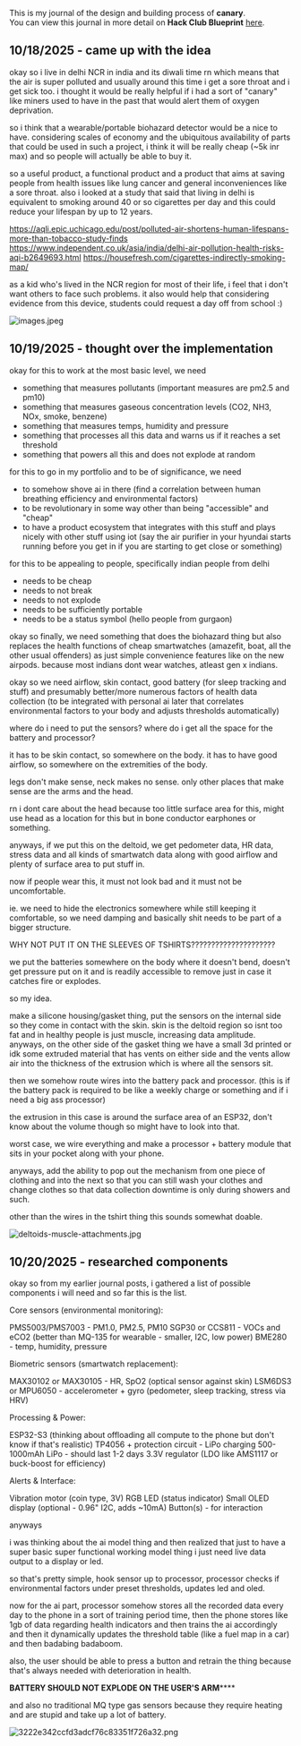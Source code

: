<!--
  ===================    !!READ THIS NOTICE!!   ====================
  DO NOT edit this file manually. Your changes WILL BE OVERWRITTEN!
  This journal is auto generated and updated by Hack Club Blueprint.
  To edit this file, please edit your journal entries on Blueprint.
  ==================================================================
-->

This is my journal of the design and building process of **canary**.  
You can view this journal in more detail on **Hack Club Blueprint** [here](https://blueprint.hackclub.com/projects/684).


## 10/18/2025 - came up with the idea  

okay so i live in delhi NCR in india and its diwali time rn which means that the air is super polluted and usually around this time i get a sore throat and i get sick too. i thought it would be really helpful if i had a sort of "canary" like miners used to have in the past that would alert them of oxygen deprivation.

so i think that a wearable/portable biohazard detector would be a nice to have. considering scales of economy and the ubiquitous availability of parts that could be used in such a project, i think it will be really cheap (~5k inr max) and so people will actually be able to buy it.

so a useful product, a functional product and a product that aims at saving people from health issues like lung cancer and general inconveniences like a sore throat. also i looked at a study that said that living in delhi is equivalent to smoking around 40 or so cigarettes per day and this could reduce your lifespan by up to 12 years. 

https://aqli.epic.uchicago.edu/post/polluted-air-shortens-human-lifespans-more-than-tobacco-study-finds
https://www.independent.co.uk/asia/india/delhi-air-pollution-health-risks-aqi-b2649693.html
https://housefresh.com/cigarettes-indirectly-smoking-map/

as a kid who's lived in the NCR region for most of their life, i feel that i don't want others to face such problems. it also would help that considering evidence from this device, students could request a day off from school :)

![images.jpeg](https://blueprint.hackclub.com/user-attachments/blobs/proxy/eyJfcmFpbHMiOnsiZGF0YSI6MzAyNSwicHVyIjoiYmxvYl9pZCJ9fQ==--44102a802816d919a69b41c423f09c2741321baa/images.jpeg)

  

## 10/19/2025 - thought over the implementation  

okay for this to work at the most basic level, we need
- something that measures pollutants (important measures are pm2.5 and pm10)
- something that measures gaseous concentration levels (CO2, NH3, NOx, smoke, benzene)
- something that measures temps, humidity and pressure
- something that processes all this data and warns us if it reaches a set threshold
- something that powers all this and does not explode at random

for this to go in my portfolio and to be of significance, we need
- to somehow shove ai in there (find a correlation between human breathing efficiency and environmental factors)
- to be revolutionary in some way other than being "accessible" and "cheap"
- to have a product ecosystem that integrates with this stuff and plays nicely with other stuff using iot (say the air purifier in your hyundai starts running before you get in if you are starting to get close or something)

for this to be appealing to people, specifically indian people from delhi
- needs to be cheap
- needs to not break
- needs to not explode
- needs to be sufficiently portable
- needs to be a status symbol (hello people from gurgaon)

okay so finally, we need something that does the biohazard thing but also replaces the health functions of cheap smartwatches (amazefit, boat, all the other usual offenders) as just simple convenience features like on the new airpods. because most indians dont wear watches, atleast gen x indians.

okay so we need airflow, skin contact, good battery (for sleep tracking and stuff) and presumably better/more numerous factors of health data collection (to be integrated with personal ai later that correlates environmental factors to your body and adjusts thresholds automatically)

where do i need to put the sensors? where do i get all the space for the battery and processor?

it has to be skin contact, so somewhere on the body.
it has to have good airflow, so somewhere on the extremities of the body.

legs don't make sense, neck makes no sense. only other places that make sense are the arms and the head.

rn i dont care about the head because too little surface area for this, might use head as a location for this but in bone conductor earphones or something.

anyways, if we put this on the deltoid, we get pedometer data, HR data, stress data and all kinds of smartwatch data along with good airflow and plenty of surface area to put stuff in.

now if people wear this, it must not look bad and it must not be uncomfortable.

ie. we need to hide the electronics somewhere while still keeping it comfortable, so we need damping and basically shit needs to be part of a bigger structure.


WHY NOT PUT IT ON THE SLEEVES OF TSHIRTS?????????????????????

we put the batteries somewhere on the body where it doesn't bend, doesn't get pressure put on it and is readily accessible to remove just in case it catches fire or explodes.

so my idea.

make a silicone housing/gasket thing, put the sensors on the internal side so they come in contact with the skin. skin is the deltoid region so isnt too fat and in healthy people is just muscle, increasing data amplitude. anyways, on the other side of the gasket thing we have a small 3d printed or idk some extruded material that has vents on either side and the vents allow air into the thickness of the extrusion which is where all the sensors sit.

then we somehow route wires into the battery pack and processor. (this is if the battery pack is required to be like a weekly charge or something and if i need a big ass processor)

the extrusion in this case is around the surface area of an ESP32, don't know about the volume though so might have to look into that.

worst case, we wire everything and make a processor + battery module that sits in your pocket along with your phone.

anyways, add the ability to pop out the mechanism from one piece of clothing and into the next so that you can still wash your clothes and change clothes so that data collection downtime is only during showers and such.




other than the wires in the tshirt thing this sounds somewhat doable.

![deltoids-muscle-attachments.jpg](https://blueprint.hackclub.com/user-attachments/blobs/proxy/eyJfcmFpbHMiOnsiZGF0YSI6MzA5MiwicHVyIjoiYmxvYl9pZCJ9fQ==--678db9aa82cc0fd0cf886f26baf3852f520aa65d/deltoids-muscle-attachments.jpg)

  

## 10/20/2025 - researched components  

okay so from my earlier journal posts, i gathered a list of possible components i will need and so far this is the list.

Core sensors (environmental monitoring):

PMS5003/PMS7003 - PM1.0, PM2.5, PM10
SGP30 or CCS811 - VOCs and eCO2 (better than MQ-135 for wearable - smaller, I2C, low power)
BME280 - temp, humidity, pressure

Biometric sensors (smartwatch replacement):

MAX30102 or MAX30105 - HR, SpO2 (optical sensor against skin)
LSM6DS3 or MPU6050 - accelerometer + gyro (pedometer, sleep tracking, stress via HRV)

Processing & Power:

ESP32-S3 (thinking about offloading all compute to the phone but don't know if that's realistic)
TP4056 + protection circuit - LiPo charging
500-1000mAh LiPo - should last 1-2 days
3.3V regulator (LDO like AMS1117 or buck-boost for efficiency)

Alerts & Interface:

Vibration motor (coin type, 3V)
RGB LED (status indicator)
Small OLED display (optional - 0.96" I2C, adds ~10mA)
Button(s) - for interaction





anyways



i was thinking about the ai model thing and then realized that just to have a super basic super functional working model thing i just need live data output to a display or led.

so that's pretty simple, hook sensor up to processor, processor checks if environmental factors under preset thresholds, updates led and oled.

now for the ai part, processor somehow stores all the recorded data every day to the phone in a sort of training period time, then the phone stores like 1gb of data regarding health indicators and then trains the ai accordingly and then it dynamically updates the threshold table (like a fuel map in a car) and then badabing badaboom.

also, the user should be able to press a button and retrain the thing because that's always needed with deterioration in health.


****BATTERY SHOULD NOT EXPLODE ON THE USER'S ARM********


and also no traditional MQ type gas sensors because they require heating and are stupid and take up a lot of battery.

![3222e342ccfd3adcf76c83351f726a32.png](https://blueprint.hackclub.com/user-attachments/blobs/proxy/eyJfcmFpbHMiOnsiZGF0YSI6MzQ5NiwicHVyIjoiYmxvYl9pZCJ9fQ==--8e6ed9224b712d32f4673db705aea782ea8671de/3222e342ccfd3adcf76c83351f726a32.png)
  

